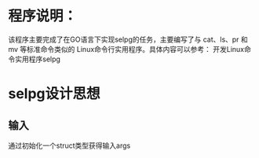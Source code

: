 # 程序说明：
该程序主要完成了在GO语言下实现selpg的任务，主要编写了与 cat、ls、pr 和 mv 等标准命令类似的 Linux命令行实用程序。具体内容可以参考：
开发Linux命令实用程序selpg

# selpg设计思想
## 输入
通过初始化一个struct类型获得输入args

